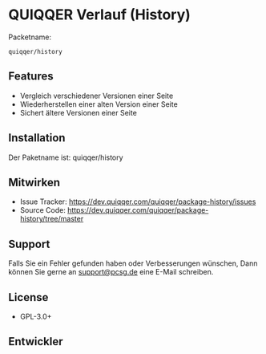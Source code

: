 
QUIQQER Verlauf (History)
========


Packetname:

    quiqqer/history


Features
--------

- Vergleich verschiedener Versionen einer Seite
- Wiederherstellen einer alten Version einer Seite
- Sichert ältere Versionen einer Seite


Installation
------------

Der Paketname ist: quiqqer/history


Mitwirken
----------

- Issue Tracker: https://dev.quiqqer.com/quiqqer/package-history/issues
- Source Code: https://dev.quiqqer.com/quiqqer/package-history/tree/master


Support
-------

Falls Sie ein Fehler gefunden haben oder Verbesserungen wünschen,
Dann können Sie gerne an support@pcsg.de eine E-Mail schreiben.


License
-------

- GPL-3.0+


Entwickler
--------
